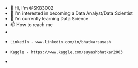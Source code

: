 - 👋 Hi, I’m @SKB3002
- 👀 I’m interested in becoming a Data Analyst/Data Scientist
- 🌱 I’m currently learning Data Science
- 📫 How to reach me
-
-     LinkedIn - www.linkedin.com/in/bhatkarsuyash
-     Kaggle - https://www.kaggle.com/suyashbhatkar2003
-                       


<!---
SKB3002/SKB3002 is a ✨ special ✨ repository because its `README.md` (this file) appears on your GitHub profile.
You can click the Preview link to take a look at your changes.
--->

